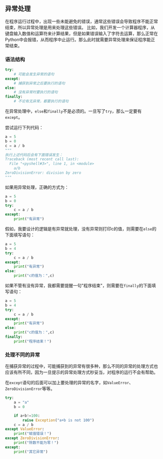 ## 异常处理

在程序运行过程中，出现一些未能避免的错误，通常这些错误会导致程序不能正常结束，所以异常处理是用来处理这些错误。
比如，我们开发一个计算器程序，从键盘输入数值和运算符来计算结果，但是如果错误输入了字符去运算，那么正常在
Python中会报错，从而程序中止运行。那么此时就需要异常处理来保证程序能正常结束。

### 语法结构

```Python
try:
    # 可能会发生异常的语句
except:                                                                                                                                                                  
    # 捕获到异常之后要执行的语句
else:
    # 没有异常时要执行的语句
finally:
    # 不论有无异常，都要执行的语句
```

在异常处理中，`else`和`finally`不是必须的。一旦写了`try`，那么一定要有`except`。

尝试运行下列代码：
```Python
a = 5
b = 0
c = a / b
"""
执行上述代码后会有下面错误发生：
Traceback (most recent call last):
  File "<pyshell#3>", line 1, in <module>
    a/b
ZeroDivisionError: division by zero
"""
```
如果用异常处理，正确的方式为：
```python
a = 5
b = 0
try:
    c = a / b
except:
    print("有异常")
```

假如，我要设计的逻辑是有异常就处理，没有异常则打印c的值，则需要在`else`的下面填写语句：

```python
a = 5
b = 4
try:
    c = a / b
except:
    print("有异常")
else:
    print("c的值为：",c)
```
如果不管有没有异常，我都需要提醒一句"程序结束"，则需要在`finally`的下面填写语句：

```python
a = 5
b = 4
try:
    c = a / b
except:
    print("有异常")
else:
    print("c的值为：",c)
finally:
    print("程序结束！")
```
### 处理不同的异常

在捕获异常的过程中，可能捕获到的异常有很多种，那么不同的异常的处理方式也应该有所不同，因为一旦提示的异常处理方式秒妥当，对程序的运行不会有帮助。

在`except`语句的后面可以加上要处理的异常的名字，如`ValueError`、`ZeroDivisionError`等等。

```python
try:
    a = "a"
    b = 0

    if a+b!=100:
        raise Exception("a+b is not 100")
    c = a / b
except ValueError:
    print("赋值错误！")
except ZeroDivisionError:
    print("除数不能为零！")
except:
    print("其它异常")
```
